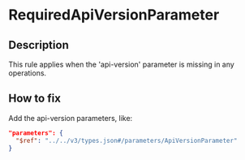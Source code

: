 # RequiredApiVersionParameter

## Description

This rule applies when the 'api-version' parameter is missing in any operations.

## How to fix

Add the api-version parameters, like:

```json
"parameters": {
  "$ref": "../../v3/types.json#/parameters/ApiVersionParameter"
}
```
